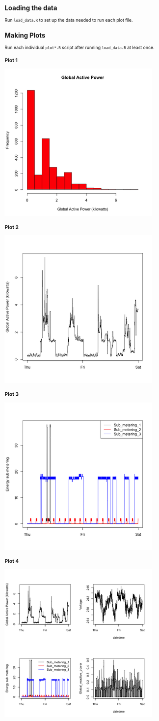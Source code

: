 ## Loading the data

Run `load_data.R` to set up the data needed to run each plot file.

## Making Plots

Run each individual `plot*.R` script after running `load_data.R` at least once.


### Plot 1

![plot 1](figure/plot1.png)

### Plot 2

![plot 2](figure/plot2.png)

### Plot 3

![plot 3](figure/plot3.png)

### Plot 4

![plot 4](figure/plot4.png)
